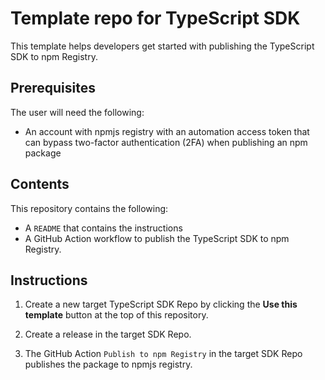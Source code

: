 # Template repo for TypeScript SDK  
This template helps developers get started with publishing the TypeScript SDK to npm Registry.

## Prerequisites
The user will need the following:

- An account with npmjs registry with an automation access token that can bypass two-factor authentication (2FA) when publishing an npm package

## Contents
This repository contains the following:

- A `README` that contains the instructions
- A GitHub Action workflow to publish the TypeScript SDK to npm Registry.


## Instructions

1. Create a new target TypeScript SDK Repo by clicking the **Use this template** button at the top of this repository.

2. Create a release in the target SDK Repo.

3. The GitHub Action `Publish to npm Registry` in the target SDK Repo publishes the package to npmjs registry.
